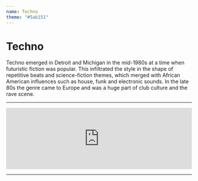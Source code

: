 ```yaml
---
name: Techno
theme: "#5ab151"
---
```


# Techno

Techno emerged in Detroit and Michigan in the mid-1980s at a time when futuristic fiction was popular. This infiltrated the style in the shape of repetitive beats and science-fiction themes, which merged with African American influences such as house, funk and electronic sounds. In the late 80s the genre came to Europe and was a huge part of club culture and the rave scene.

---

<iframe width="100%" height="166" scrolling="no" frameborder="no" allow="autoplay" src="https://w.soundcloud.com/player/?url=https%3A//api.soundcloud.com/tracks/768007042%3Fsecret_token%3Ds-kMh10&color=%231b1a65&auto_play=false&hide_related=true&show_comments=false&show_user=true&show_reposts=false&show_teaser=false"></iframe>

---

